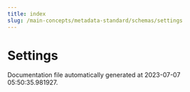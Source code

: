 ```yaml
---
title: index
slug: /main-concepts/metadata-standard/schemas/settings
---
```


# Settings

Documentation file automatically generated at 2023-07-07 05:50:35.981927.
